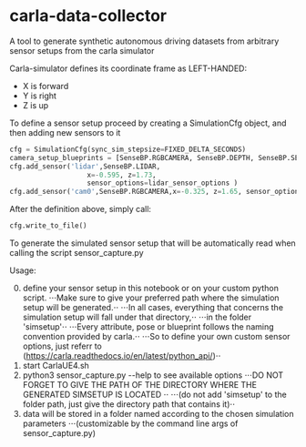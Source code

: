 # carla-data-collector
A tool to generate synthetic autonomous driving datasets from arbitrary sensor setups from the carla simulator


Carla-simulator defines its coordinate frame as LEFT-HANDED:

+ X is forward
+ Y is right
+ Z is up

To define a sensor setup
proceed by creating a SimulationCfg object, and then adding new sensors to it
```python     
cfg = SimulationCfg(sync_sim_stepsize=FIXED_DELTA_SECONDS)
camera_setup_blueprints = [SenseBP.RGBCAMERA, SenseBP.DEPTH, SenseBP.SEGMENTATION]
cfg.add_sensor('lidar',SenseBP.LIDAR,
                   x=-0.595, z=1.73, 
                   sensor_options=lidar_sensor_options )
cfg.add_sensor('cam0',SenseBP.RGBCAMERA,x=-0.325, z=1.65, sensor_options=front_camera_attributes )
```
    
                    
After the definition above, simply call:
```python
cfg.write_to_file()
``` 
To generate the simulated sensor setup that will be automatically 
read when calling the script sensor_capture.py
    
Usage:

0. define your sensor setup in this notebook or on your custom python script.
⋅⋅⋅Make sure to give your preferred path where the simulation setup will be generated.⋅⋅
⋅⋅⋅In all cases, everything that concerns the simulation setup will fall under that directory,⋅⋅
⋅⋅⋅in the folder 'simsetup'⋅⋅
⋅⋅⋅Every attribute, pose or blueprint follows the naming convention provided by carla.⋅⋅
⋅⋅⋅So to define your own custom sensor options, just referr to (https://carla.readthedocs.io/en/latest/python_api/)⋅⋅
1. start CarlaUE4.sh
2. python3 sensor_capture.py --help to see available options
⋅⋅⋅DO NOT FORGET TO GIVE THE PATH OF THE DIRECTORY WHERE THE GENERATED SIMSETUP IS LOCATED ⋅⋅
⋅⋅⋅(do not add 'simsetup' to the folder path, just give the directory path that contains it)⋅⋅
3. data will be stored in a folder named according to the chosen simulation parameters 
⋅⋅⋅(customizable by the command line args of sensor_capture.py)
